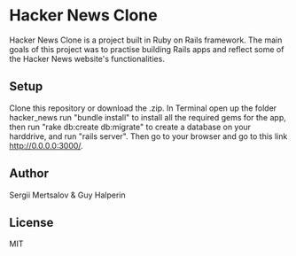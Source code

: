 # Hacker News Clone

Hacker News Clone is a project built in Ruby on Rails framework. The main goals of this project was to practise building Rails apps and reflect some of the Hacker News website's functionalities.

## Setup
Clone this repository or download the .zip. In Terminal open up the folder hacker_news run "bundle install" to install all the required gems for the app, then run "rake db:create db:migrate" to create a database on your harddrive, and run "rails server". Then go to your browser and go to this link http://0.0.0.0:3000/.

## Author
Sergii Mertsalov & Guy Halperin

## License
MIT
